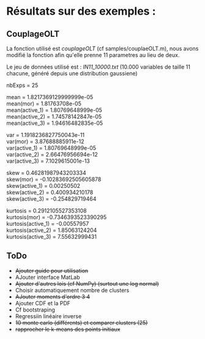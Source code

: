 # Résultats sur des exemples :

## CouplageOLT

La fonction utilisé est *couplageOLT* (cf samples/couplaeOLT.m), nous avons modifié la fonction afin qu'elle prenne 11 parametres
au lieu de deux.

Le jeu de données utilisé est : *IN11_10000.txt* (10.000 variables de taille 11 chacune, généré depuis une distribution gaussiene)

nbExps = 25

mean = 1.8217369129999999e-05  
mean(mor) = 1.81763708e-05  
mean(active_1) = 1.80769648999e-05  
mean(active_2) = 1.74578142847e-05  
mean(active_3) = 1.94616482835e-05  

var = 1.1918236827750043e-11  
var(mor) = 3.87688885911e-12  
var(active_1) = 1.80769648999e-05  
var(active_2) = 2.66476956694e-12  
var(active_3) = 7.1029615001e-13  

skew = 0.46281987943203334  
skew(mor) = -0.10283692505605878  
skew(active_1) = 0.00250502  
skew(active_2) = 0.400934210178  
skew(active_3) = -0.254829719464  


kurtosis = 0.2912105527353108  
kurtosis(mor) = -0.7346393523390295  
kurtosis(active_1) = -0.00557957  
kurtosis(active_2) = 1.85063124204  
kurtosis(active_3) = 7.55632999431  



## ToDo

* ~~Ajouter guide pour utilisation~~
* AJouter interface MatLab
* ~~Ajouter d'autres lois (cf NumPy) (surtout une log normal)~~
* Choisir automatiquement nombre de clusters
* ~~AJouter moments d'ordre 3 4~~
* Ajouter CDF et la PDF
* Cf bootstraping
* Regressiin linéaire inverse
* ~~10 monte carlo (différents) et comparer clusters (25)~~
* ~~rapprocher le k-means des points initiaux~~